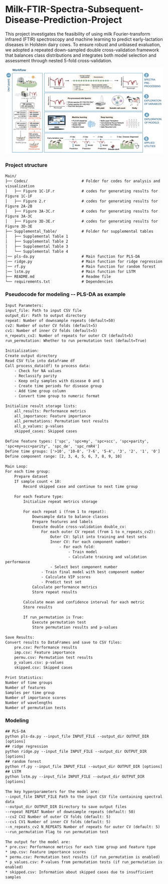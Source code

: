 # Milk-FTIR-Spectra-Subsequent-Disease-Prediction-Project

This project investigates the feasibility of using milk Fourier-transform infrared (FTIR) spectroscopy and machine learning to predict early-lactation diseases in Holstein dairy cows. To ensure robust and unbiased evaluation, we adopted a repeated down-sampled double cross-validation framework that balances class distributions and integrates both model selection and assessment through nested 5-fold cross-validation. 

![Image text](https://github.com/lindan1128/Milk-FTIR-Spectra-Health-Prediction-Project/blob/main/workflow.png)

### Project structure
	Main/
	├── Codes/                        # Folder for codes for analysis and visualization
	│   ├── Figure 1C-1F.r            # codes for generating results for Figure 1C-1F
	│   ├── Figure 2.r                # codes for generating results for Figure 2A-2B
	│   ├── Figure 3A-3C.r            # codes for generating results for Figure 3A-3C
	│ 	├── Figure 3D-3E.r            # codes for generating results for Figure 3D-3E
	├── Supplemental_Table/           # Folder for supplemental tables
	│   ├── Supplemental Table 1      
	│   ├── Supplemental Table 2
	│   ├── Supplemental Table 3
	│   └── Supplemental Table 4
	│── pls-da.py                     # Main function for PLS-DA
	│── ridge.py                      # Main function for ridge regression
	│── rf.py                         # Main function for random forest
	│── lstm.py                       # Main function for LSTM
	├── README.md                     # Readme file
	└── requirements.txt              # Dependencies
	
### Pseudocode for modeling -- PLS-DA as example

	Input Parameters:
    input_file: Path to input CSV file
    output_dir: Path to output directory
    repeat: Number of downsample repeats (default=50)
    cv2: Number of outer CV folds (default=5)
    cv1: Number of inner CV folds (default=5)
    n_repeats_cv2: Number of repeats for outer CV (default=5)
    run_permutation: Whether to run permutation test (default=True)

	Initialization:
    Create output directory
    Read CSV file into dataframe df
    Call process_data(df) to process data:
        - Check for NA values
        - Reclassify parity
        - Keep only samples with disease 0 and 1
        - Create time periods for disease group
        - Add time group column
        - Convert time group to numeric format
    
    Initialize result storage lists:
        all_results: Performance metrics
        all_importance: Feature importance
        all_permutations: Permutation test results
        all_p_values: p-values
        skipped_cases: Skipped cases
    
    Define feature types: ['spc', 'spc+my', 'spc+scc', 'spc+parity', 'spc+my+scc+parity', 'spc_de', 'spc_rmR4']
    Define time groups: ['>10', '10-8', '7-6', '5-4', '3', '2', '1', '0']
    Define component range: [2, 3, 4, 5, 6, 7, 8, 9, 10]

	Main Loop:
    For each time group:
        Prepare dataset
        If sample count < 10:
            Record skipped case and continue to next time group
        
        For each feature type:
            Initialize repeat metrics storage
            
            For each repeat i (from 1 to repeat):
                Downsample data to balance classes
                Prepare features and labels
                Execute double cross-validation double_cv:
                    For each outer CV repeat (from 1 to n_repeats_cv2):
                        Outer CV: Split into training and test sets
                        Inner CV: For each component number:
                            - For each fold:
                                - Train model
                                - Calculate training and validation performance
                        - Select best component number
                    - Train final model with best component number
                    - Calculate VIP scores
                    - Predict test set
                Calculate performance metrics
                Store repeat results
            
            Calculate mean and confidence interval for each metric
            Store results
            
            If run_permutation is True:
                Execute permutation test
                Store permutation results and p-values

	Save Results:
    Convert results to DataFrames and save to CSV files:
        pre.csv: Performance results
        imp.csv: Feature importance
        permu.csv: Permutation test results
        p_values.csv: p-values
        skipped.csv: Skipped cases

	Print Statistics:
    Number of time groups
    Number of features
    Samples per time group
    Number of importance scores
    Number of wavelengths
    Number of permutation tests
	
### Modeling
	
	## PLS-DA
	python pls-da.py --input_file INPUT_FILE --output_dir OUTPUT_DIR [options]
	## ridge regression
	python ridge.py --input_file INPUT_FILE --output_dir OUTPUT_DIR [options]
	## random forest
	python rf.py --input_file INPUT_FILE --output_dir OUTPUT_DIR [options]
	## LSTM
	python lstm.py --input_file INPUT_FILE --output_dir OUTPUT_DIR [options]
	
	The key hyperparameters for the model are:
	--input_file INPUT_FILE Path to the input CSV file containing spectral data
	--output_dir OUTPUT_DIR Directory to save output files
	--repeat REPEAT Number of downsample repeats (default: 50)
	--cv2 CV2 Number of outer CV folds (default: 5)
	--cv1 CV1 Number of inner CV folds (default: 5)
	--n_repeats_cv2 N_REPEATS Number of repeats for outer CV (default: 5)
	--run_permutation Flag to run permutation test

	The output for the model are:
	* pre.csv: Performance metrics for each time group and feature type
	* imp.csv: Feature importance scores
	* permu.csv: Permutation test results (if run_permutation is enabled)
	* p_values.csv: P-values from permutation tests (if run_permutation is enabled)
	* skipped.csv: Information about skipped cases due to insufficient samples

